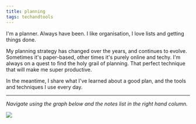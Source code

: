 ```yaml
---
title: planning
tags: techandtools
---
```


I'm a planner. Always have been. I like organisation, I love lists and getting things done.

My planning strategy has changed over the years, and continues to evolve. Sometimes it's paper-based, other times it's purely online and techy. I'm always on a quest to find the holy grail of planning. That perfect technique that will make me super productive.

In the meantime, I share what I've learned about a good plan, and the tools and techniques I use every day.

---

*Navigate using the graph below and the notes list in the right hand column.*

![](https://source.unsplash.com/cdDDWLezAJ0/1900x1200)
